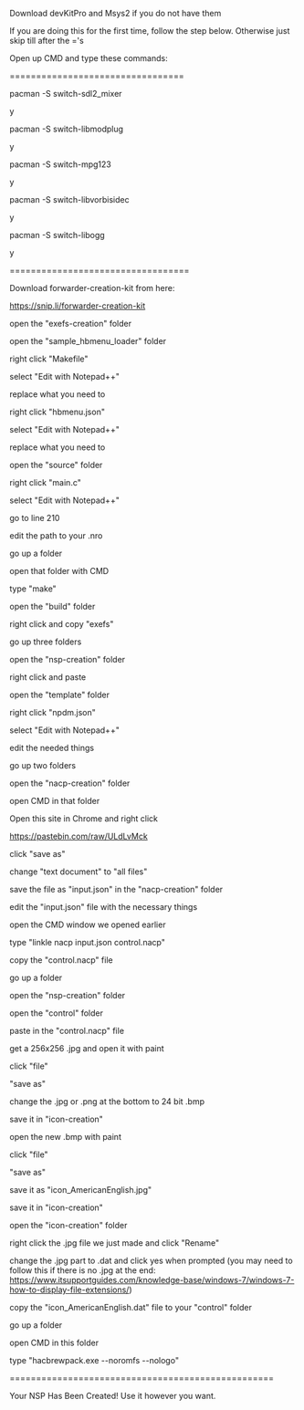 Download devKitPro and Msys2 if you do not have them

If you are doing this for the first time, follow the step below. Otherwise just skip till after the ='s

Open up CMD and type these commands: 

=================================

pacman -S switch-sdl2_mixer

y

pacman -S switch-libmodplug

y

pacman -S switch-mpg123

y

pacman -S switch-libvorbisidec

y

pacman -S switch-libogg

y

==================================

Download forwarder-creation-kit from here:

https://snip.li/forwarder-creation-kit

open the "exefs-creation" folder

open the "sample_hbmenu_loader" folder

right click "Makefile"

select "Edit with Notepad++"

replace what you need to

right click "hbmenu.json"

select "Edit with Notepad++"

replace what you need to

open the "source" folder

right click "main.c"

select "Edit with Notepad++"

go to line 210

edit the path to your .nro

go up a folder

open that folder with CMD

type "make"

open the "build" folder

right click and copy "exefs"

go up three folders

open the "nsp-creation" folder

right click and paste

open the "template" folder

right click "npdm.json"

select "Edit with Notepad++"

edit the needed things

go up two folders

open the "nacp-creation" folder

open CMD in that folder

Open this site in Chrome and right click

https://pastebin.com/raw/ULdLvMck

click "save as" 

change "text document" to "all files"

save the file as "input.json" in the "nacp-creation" folder

edit the "input.json" file with the necessary things

open the CMD window we opened earlier

type "linkle nacp input.json control.nacp" 

copy the "control.nacp" file

go up a folder 

open the "nsp-creation" folder

open the "control" folder

paste in the "control.nacp" file

get a 256x256 .jpg and open it with paint

click "file"

"save as"

change the .jpg or .png at the bottom to 24 bit .bmp

save it in "icon-creation"

open the new .bmp with paint

click "file"

"save as" 

save it as "icon_AmericanEnglish.jpg"

save it in "icon-creation"

open the "icon-creation" folder

right click the .jpg file we just made and click "Rename"

change the .jpg part to .dat and click yes when prompted (you may need to follow this if there is no .jpg at the end: https://www.itsupportguides.com/knowledge-base/windows-7/windows-7-how-to-display-file-extensions/)

copy the "icon_AmericanEnglish.dat" file to your "control" folder

go up a folder

open CMD in this folder

type "hacbrewpack.exe --noromfs --nologo"

==================================================

Your NSP Has Been Created! Use it however you want.
